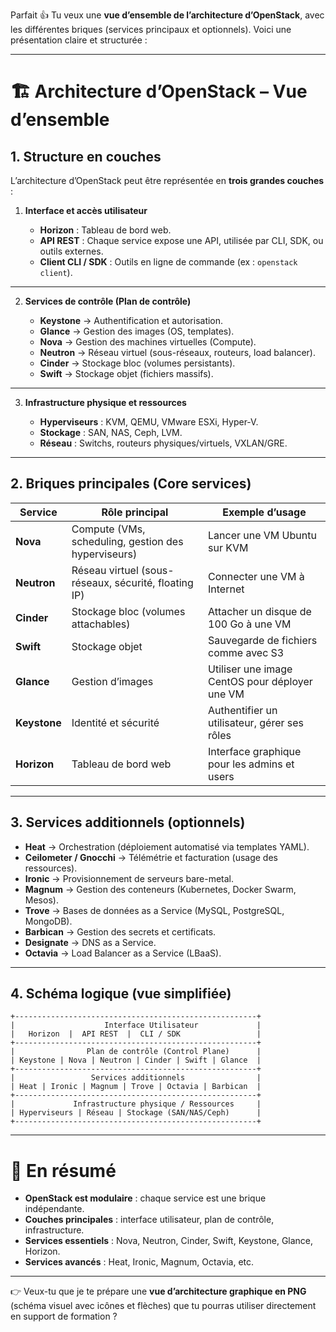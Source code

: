 Parfait 👍 Tu veux une **vue d’ensemble de l’architecture d’OpenStack**, avec les différentes briques (services principaux et optionnels). Voici une présentation claire et structurée :

---

# 🏗️ Architecture d’OpenStack – Vue d’ensemble

## 1. Structure en couches

L’architecture d’OpenStack peut être représentée en **trois grandes couches** :

1. **Interface et accès utilisateur**

   * **Horizon** : Tableau de bord web.
   * **API REST** : Chaque service expose une API, utilisée par CLI, SDK, ou outils externes.
   * **Client CLI / SDK** : Outils en ligne de commande (ex : `openstack client`).

---

2. **Services de contrôle (Plan de contrôle)**

   * **Keystone** → Authentification et autorisation.
   * **Glance** → Gestion des images (OS, templates).
   * **Nova** → Gestion des machines virtuelles (Compute).
   * **Neutron** → Réseau virtuel (sous-réseaux, routeurs, load balancer).
   * **Cinder** → Stockage bloc (volumes persistants).
   * **Swift** → Stockage objet (fichiers massifs).

---

3. **Infrastructure physique et ressources**

   * **Hyperviseurs** : KVM, QEMU, VMware ESXi, Hyper-V.
   * **Stockage** : SAN, NAS, Ceph, LVM.
   * **Réseau** : Switchs, routeurs physiques/virtuels, VXLAN/GRE.

---

## 2. Briques principales (Core services)

| Service      | Rôle principal                                       | Exemple d’usage                                |
| ------------ | ---------------------------------------------------- | ---------------------------------------------- |
| **Nova**     | Compute (VMs, scheduling, gestion des hyperviseurs)  | Lancer une VM Ubuntu sur KVM                   |
| **Neutron**  | Réseau virtuel (sous-réseaux, sécurité, floating IP) | Connecter une VM à Internet                    |
| **Cinder**   | Stockage bloc (volumes attachables)                  | Attacher un disque de 100 Go à une VM          |
| **Swift**    | Stockage objet                                       | Sauvegarde de fichiers comme avec S3           |
| **Glance**   | Gestion d’images                                     | Utiliser une image CentOS pour déployer une VM |
| **Keystone** | Identité et sécurité                                 | Authentifier un utilisateur, gérer ses rôles   |
| **Horizon**  | Tableau de bord web                                  | Interface graphique pour les admins et users   |

---

## 3. Services additionnels (optionnels)

* **Heat** → Orchestration (déploiement automatisé via templates YAML).
* **Ceilometer / Gnocchi** → Télémétrie et facturation (usage des ressources).
* **Ironic** → Provisionnement de serveurs bare-metal.
* **Magnum** → Gestion des conteneurs (Kubernetes, Docker Swarm, Mesos).
* **Trove** → Bases de données as a Service (MySQL, PostgreSQL, MongoDB).
* **Barbican** → Gestion des secrets et certificats.
* **Designate** → DNS as a Service.
* **Octavia** → Load Balancer as a Service (LBaaS).

---

## 4. Schéma logique (vue simplifiée)

```
+------------------------------------------------------+
|                    Interface Utilisateur             |
|   Horizon  |  API REST  |  CLI / SDK                 |
+------------------------------------------------------+
|                Plan de contrôle (Control Plane)      |
| Keystone | Nova | Neutron | Cinder | Swift | Glance  |
+------------------------------------------------------+
|                 Services additionnels                |
| Heat | Ironic | Magnum | Trove | Octavia | Barbican  |
+------------------------------------------------------+
|             Infrastructure physique / Ressources     |
| Hyperviseurs | Réseau | Stockage (SAN/NAS/Ceph)      |
+------------------------------------------------------+
```

---

# 📌 En résumé

* **OpenStack est modulaire** : chaque service est une brique indépendante.
* **Couches principales** : interface utilisateur, plan de contrôle, infrastructure.
* **Services essentiels** : Nova, Neutron, Cinder, Swift, Keystone, Glance, Horizon.
* **Services avancés** : Heat, Ironic, Magnum, Octavia, etc.

---

👉 Veux-tu que je te prépare une **vue d’architecture graphique en PNG** (schéma visuel avec icônes et flèches) que tu pourras utiliser directement en support de formation ?
